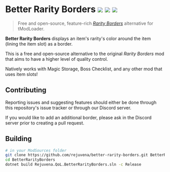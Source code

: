 # Better Rarity Borders ![](https://img.shields.io/badge/mod%20loader-tModLoader-1976d2?style=flat-square&labelColor=0d1117&color=brightgreen) ![](https://img.shields.io/endpoint.svg?url=https%3A%2F%2Fshieldsio-steam-workshop.jross.me%2F2887468886&style=flat-square&labelColor=0d1117&color=blue) ![](https://img.shields.io/discord/925981114781294653?style=flat-square&labelColor=0d1117&color=5865F2)

> Free and open-source, feature-rich [*Rarity Borders*](https://steamcommunity.com/sharedfiles/filedetails/?id=2884802891) alternative for tModLoader.

**Better Rarity Borders** displays an item's rarity's color around the item (lining the item slot) as a border.

This is a free and open-source alternative to the original *Rarity Borders* mod that aims to have a higher level of quality control.

Natively works with Magic Storage, Boss Checklist, and any other mod that uses item slots!

## Contributing

Reporting issues and suggesting features should either be done through this repository's issue tracker or through our Discord server.

If you would like to add an additional border, please ask in the Discord server prior to creating a pull request.

## Building

```sh
# in your ModSources folder
git clone https://github.com/rejuvena/better-rarity-borders.git BetterRarityBorders
cd BetterRarityBorders
dotnet build Rejuvena.QoL.BetterRarityBorders.sln -c Release
```
